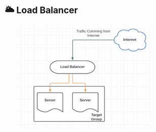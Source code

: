 # 🌥 Load Balancer

<figure><img src="../.gitbook/assets/Screen Shot 2022-11-06 at 1.55.26 AM.png" alt=""><figcaption></figcaption></figure>
